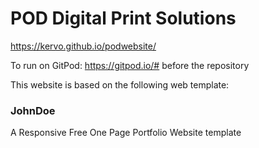 
# POD Digital Print Solutions
https://kervo.github.io/podwebsite/

To run on GitPod: https://gitpod.io/#   before the repository

This website is based on the following web template:

### JohnDoe
A Responsive Free One Page Portfolio Website template




